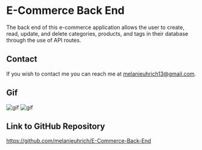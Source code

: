 # E-Commerce Back End

The back end of this e-commerce application allows the user to create, read, update, and delete categories, products, and tags in their database through the use of API routes.

## Contact

If you wish to contact me you can reach me at melanieuhrich13@gmail.com.

## Gif 

![gif](./Assets/routes.gif)
![gif](./Assets/db.gif)

## Link to GitHub Repository

https://github.com/melanieuhrich/E-Commerce-Back-End